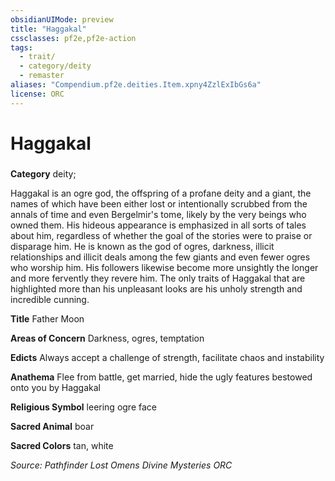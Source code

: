 ```yaml
---
obsidianUIMode: preview
title: "Haggakal"
cssclasses: pf2e,pf2e-action
tags:
  - trait/
  - category/deity
  - remaster
aliases: "Compendium.pf2e.deities.Item.xpny4ZzlExIbGs6a"
license: ORC
---
```

# Haggakal

### 

**Category** deity; 




Haggakal is an ogre god, the offspring of a profane deity and a giant, the names of which have been either lost or intentionally scrubbed from the annals of time and even Bergelmir's tome, likely by the very beings who owned them. His hideous appearance is emphasized in all sorts of tales about him, regardless of whether the goal of the stories were to praise or disparage him. He is known as the god of ogres, darkness, illicit relationships and illicit deals among the few giants and even fewer ogres who worship him. His followers likewise become more unsightly the longer and more fervently they revere him. The only traits of Haggakal that are highlighted more than his unpleasant looks are his unholy strength and incredible cunning.

**Title** Father Moon

**Areas of Concern** Darkness, ogres, temptation

**Edicts** Always accept a challenge of strength, facilitate chaos and instability

**Anathema** Flee from battle, get married, hide the ugly features bestowed onto you by Haggakal

**Religious Symbol** leering ogre face

**Sacred Animal** boar

**Sacred Colors** tan, white

*Source: Pathfinder Lost Omens Divine Mysteries*
*ORC*